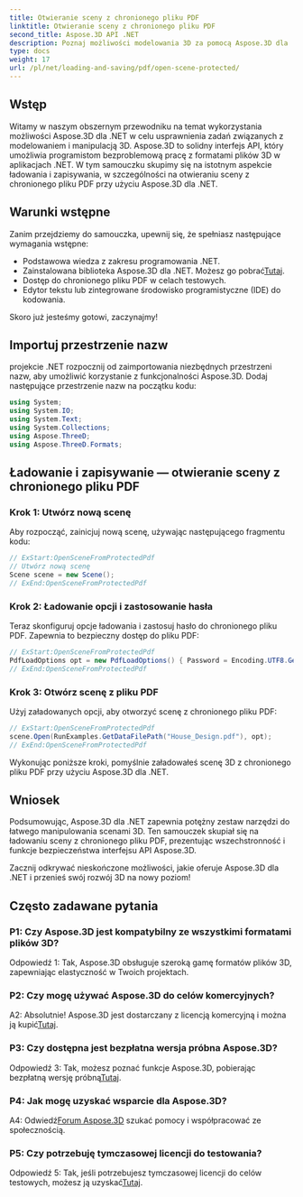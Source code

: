 ```yaml
---
title: Otwieranie sceny z chronionego pliku PDF
linktitle: Otwieranie sceny z chronionego pliku PDF
second_title: Aspose.3D API .NET
description: Poznaj możliwości modelowania 3D za pomocą Aspose.3D dla .NET. Dowiedz się, jak otwierać sceny z chronionych plików PDF, korzystając z naszego przewodnika krok po kroku.
type: docs
weight: 17
url: /pl/net/loading-and-saving/pdf/open-scene-protected/
---
```

## Wstęp

Witamy w naszym obszernym przewodniku na temat wykorzystania możliwości Aspose.3D dla .NET w celu usprawnienia zadań związanych z modelowaniem i manipulacją 3D. Aspose.3D to solidny interfejs API, który umożliwia programistom bezproblemową pracę z formatami plików 3D w aplikacjach .NET. W tym samouczku skupimy się na istotnym aspekcie ładowania i zapisywania, w szczególności na otwieraniu sceny z chronionego pliku PDF przy użyciu Aspose.3D dla .NET.

## Warunki wstępne

Zanim przejdziemy do samouczka, upewnij się, że spełniasz następujące wymagania wstępne:

- Podstawowa wiedza z zakresu programowania .NET.
-  Zainstalowana biblioteka Aspose.3D dla .NET. Możesz go pobrać[Tutaj](https://releases.aspose.com/3d/net/).
- Dostęp do chronionego pliku PDF w celach testowych.
- Edytor tekstu lub zintegrowane środowisko programistyczne (IDE) do kodowania.

Skoro już jesteśmy gotowi, zaczynajmy!

## Importuj przestrzenie nazw

projekcie .NET rozpocznij od zaimportowania niezbędnych przestrzeni nazw, aby umożliwić korzystanie z funkcjonalności Aspose.3D. Dodaj następujące przestrzenie nazw na początku kodu:

```csharp
using System;
using System.IO;
using System.Text;
using System.Collections;
using Aspose.ThreeD;
using Aspose.ThreeD.Formats;
```

## Ładowanie i zapisywanie — otwieranie sceny z chronionego pliku PDF

### Krok 1: Utwórz nową scenę

Aby rozpocząć, zainicjuj nową scenę, używając następującego fragmentu kodu:

```csharp
// ExStart:OpenSceneFromProtectedPdf
// Utwórz nową scenę
Scene scene = new Scene();
// ExEnd:OpenSceneFromProtectedPdf
```

### Krok 2: Ładowanie opcji i zastosowanie hasła

Teraz skonfiguruj opcje ładowania i zastosuj hasło do chronionego pliku PDF. Zapewnia to bezpieczny dostęp do pliku PDF:

```csharp
// ExStart:OpenSceneFromProtectedPdf
PdfLoadOptions opt = new PdfLoadOptions() { Password = Encoding.UTF8.GetBytes("password") };
// ExEnd:OpenSceneFromProtectedPdf
```

### Krok 3: Otwórz scenę z pliku PDF

Użyj załadowanych opcji, aby otworzyć scenę z chronionego pliku PDF:

```csharp
// ExStart:OpenSceneFromProtectedPdf
scene.Open(RunExamples.GetDataFilePath("House_Design.pdf"), opt);
// ExEnd:OpenSceneFromProtectedPdf
```

Wykonując poniższe kroki, pomyślnie załadowałeś scenę 3D z chronionego pliku PDF przy użyciu Aspose.3D dla .NET.

## Wniosek

Podsumowując, Aspose.3D dla .NET zapewnia potężny zestaw narzędzi do łatwego manipulowania scenami 3D. Ten samouczek skupiał się na ładowaniu sceny z chronionego pliku PDF, prezentując wszechstronność i funkcje bezpieczeństwa interfejsu API Aspose.3D.

Zacznij odkrywać nieskończone możliwości, jakie oferuje Aspose.3D dla .NET i przenieś swój rozwój 3D na nowy poziom!

## Często zadawane pytania

### P1: Czy Aspose.3D jest kompatybilny ze wszystkimi formatami plików 3D?

Odpowiedź 1: Tak, Aspose.3D obsługuje szeroką gamę formatów plików 3D, zapewniając elastyczność w Twoich projektach.

### P2: Czy mogę używać Aspose.3D do celów komercyjnych?

 A2: Absolutnie! Aspose.3D jest dostarczany z licencją komercyjną i można ją kupić[Tutaj](https://purchase.aspose.com/buy).

### P3: Czy dostępna jest bezpłatna wersja próbna Aspose.3D?

 Odpowiedź 3: Tak, możesz poznać funkcje Aspose.3D, pobierając bezpłatną wersję próbną[Tutaj](https://releases.aspose.com/).

### P4: Jak mogę uzyskać wsparcie dla Aspose.3D?

 A4: Odwiedź[Forum Aspose.3D](https://forum.aspose.com/c/3d/18) szukać pomocy i współpracować ze społecznością.

### P5: Czy potrzebuję tymczasowej licencji do testowania?

 Odpowiedź 5: Tak, jeśli potrzebujesz tymczasowej licencji do celów testowych, możesz ją uzyskać[Tutaj](https://purchase.aspose.com/temporary-license/).